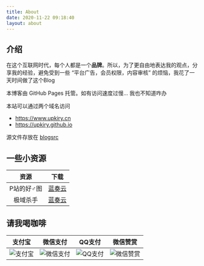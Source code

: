 ```yaml
---
title: About
date: 2020-11-22 09:18:40
layout: about
---
```


## 介绍

在这个互联网时代，每个人都是一个**品牌**。所以，为了更自由地表达我的观点，分享我的经验，避免受到一些 “平台广告，会员权限，内容审核” 的烦恼，我花了一天时间做了这个Blog

本博客由 GitHub Pages 托管。如有访问速度过慢...  我也不知道咋办

本站可以通过两个域名访问

- <https://www.upkiry.cn>
- <https://upkiry.github.io>

源文件存放在 [blogsrc](https://www.github.com/upkiry/blogsrc)

## 一些小资源

|    资源    |                       下载                       |
| :--------: | :----------------------------------------------: |
| P站的好♂图 | [蓝奏云](https://upkiry.lanzous.com/iRdsLhpyu8j) |
|  极域杀手  | [蓝奏云](https://upkiry.lanzous.com/iZKLGgrt1dg) |

## 请我喝咖啡

|  支付宝   |  微信支付   |  QQ支付   |  微信赞赏   |
| :-------: | :---------: | :-------: | :---------: |
| ![支付宝] | ![微信支付] | ![QQ支付] | ![微信赞赏] |



[支付宝]: https://i.loli.net/2020/11/08/PdRzG5QfWN3xSir.jpg
[微信支付]: https://i.loli.net/2020/11/08/TFy2EwtvIGgsbq5.png
[QQ支付]: https://i.loli.net/2020/11/08/UOw8cq2HkzXWlpZ.png
[微信赞赏]: https://i.loli.net/2020/11/08/ERwaNd5GPzf7AKD.png